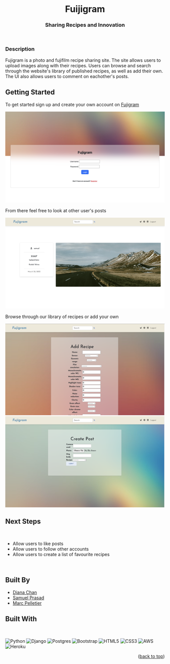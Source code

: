 <br />
<div align="center"> 
<h1 align="center">Fuijigram</h1>

  <h3 align="center">
    Sharing Recipes and Innovation
<br />
    
</div>
<br>

### Description

Fujigram is a photo and fujifilm recipe sharing site. The site allows users to upload images along with their recipes. Users can browse and search through the website's library of published recipes, as well as add their own. The UI also allows users to comment on eachother's posts. 




## Getting Started

To get started sign up and create your own account on [Fujigram](https://fujigram.herokuapp.com/accounts/login/)
<br>

![Signin/Signup](/main_app/static/images/signin.png)

From there feel free to look at other user's posts
<br>

![Posts](/main_app/static/images/posts.png)

Browse through our library of recipes or add your own
<br>

![Recipes](/main_app/static/images/create-r.png)
![Posts-c](/main_app/static/images/create-p.png)

## Next Steps
<br>

*  Allow users to like posts
*  Allow users to follow other accounts
*  Allow users to create a list of favourite recipes

<br>

## Built By
* [Diana Chan](https://github.com/DianaDPC)
* [Samuel Prasad](https://github.com/dodoslayer98)
* [Marc Pelletier](https://github.com/marc-pelletier)

## Built With
<br>

![Python](https://img.shields.io/badge/python-3670A0?style=for-the-badge&logo=python&logoColor=ffdd54)
![Django](https://img.shields.io/badge/django-%23092E20.svg?style=for-the-badge&logo=django&logoColor=white)
![Postgres](https://img.shields.io/badge/postgres-%23316192.svg?style=for-the-badge&logo=postgresql&logoColor=white)
![Bootstrap](https://img.shields.io/badge/bootstrap-%23563D7C.svg?style=for-the-badge&logo=bootstrap&logoColor=white)
![HTML5](https://img.shields.io/badge/html5-%23E34F26.svg?style=for-the-badge&logo=html5&logoColor=white)
![CSS3](https://img.shields.io/badge/css3-%231572B6.svg?style=for-the-badge&logo=css3&logoColor=white)
![AWS](https://img.shields.io/badge/AWS-%23FF9900.svg?style=for-the-badge&logo=amazon-aws&logoColor=white)
![Heroku](https://img.shields.io/badge/heroku-%23430098.svg?style=for-the-badge&logo=heroku&logoColor=white)


<p align="right">(<a href="#readme-top">back to top</a>)</p>